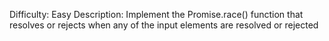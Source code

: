 Difficulty: Easy
Description: Implement the Promise.race() function that resolves or rejects when any of the input elements are resolved or rejected